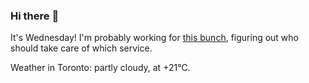 ### Hi there :wave:

It's Wednesday! I'm probably working for [this bunch](https://github.com/kohofinancial), figuring out who should take care of which service.

Weather in Toronto: partly cloudy, at +21°C.
